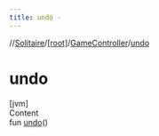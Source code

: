 ```yaml
---
title: undo -
---
```

//[Solitaire](../../index.md)/[[root]](../index.md)/[GameController](index.md)/[undo](undo.md)



# undo  
[jvm]  
Content  
fun [undo](undo.md)()  



